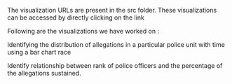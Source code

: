 ﻿The visualization URLs are present in the src folder. These visualizations can be accessed by directly clicking on the link


Following are the visualizations we have worked on : 

Identifying the distribution of allegations in a particular police unit with time using a bar chart race

Identify relationship between rank of police officers and the percentage of the allegations sustained.